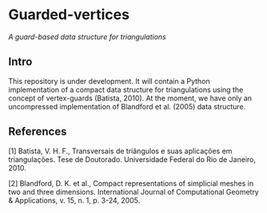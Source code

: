 # Guarded-vertices
*A guard-based data structure for triangulations*

## Intro

This repository is under development.
It will contain a Python implementation of a compact data structure for triangulations using the concept of vertex-guards (Batista, 2010).
At the moment, we have only an uncompressed implementation of Blandford et al. (2005) data structure.

## References

[1] Batista, V. H. F., Transversais de triângulos e suas aplicações em triangulações. Tese de Doutorado. Universidade Federal do Rio de Janeiro, 2010.

[2] Blandford, D. K. et al., Compact representations of simplicial meshes in two and three dimensions. International Journal of Computational Geometry \& Applications, v. 15, n. 1, p. 3-24, 2005.